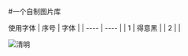 #一个自制图片库

使用字体
|  序号  | 字体  |
|  ----  | ----  |
| 1  | 得意黑 |
| 2  |  |

![清明]([https://github.com/dyf189/dyf189-s-Photo-Library/assets/100421701/40546d89-cee3-4320-95e1-cfc51fe8bcb3](https://github.com/dyf189/dyf189-s-Photo-Library/blob/Scratch/%E6%B8%85%E6%98%8E.PNG))
